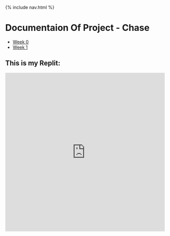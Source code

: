 {% include nav.html %}

# Documentaion Of Project  - Chase

- [Week 0](DOP/Week0)
- [Week 1](DOP/week1)

## This is my Replit:

<iframe frameborder="0" width="100%" height="500px" src="https://replit.com/@ChaseOtt1/Data-Structures-Project?lite=true"></iframe>

